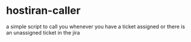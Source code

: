 # hostiran-caller
a simple script to call you whenever you have a ticket assigned or there is an unassigned ticket in the jira
